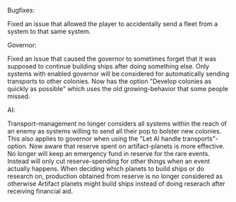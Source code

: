 Bugfixes:

Fixed an issue that allowed the player to accidentally send a fleet from a system to that same system.

Governor:

Fixed an issue that caused the governor to sometimes forget that it was supposed to continue building ships after doing something else.
Only systems with enabled governor will be considered for automatically sending transports to other colonies.
Now has the option "Develop colonies as quickly as possible" which uses the old growing-behavior that some people missed.

AI:

Transport-management no longer considers all systems within the reach of an enemy as systems willing to send all their pop to bolster new colonies. This also applies to governor when using the "Let AI handle transports"-option.
Now aware that reserve spent on artifact-planets is more effective.
No longer will keep an emergency fund in reserve for the rare events. Instead will only cut reserve-spending for other things when an event actually happens.
When deciding which planets to build ships or do research on, production obtained from reserve is no longer considered as otherwise Artifact planets might build ships instead of doing reserach after receiving financial aid.